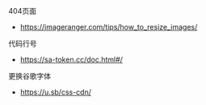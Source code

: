 404页面
* https://imageranger.com/tips/how_to_resize_images/

代码行号
* https://sa-token.cc/doc.html#/

更换谷歌字体
* https://u.sb/css-cdn/